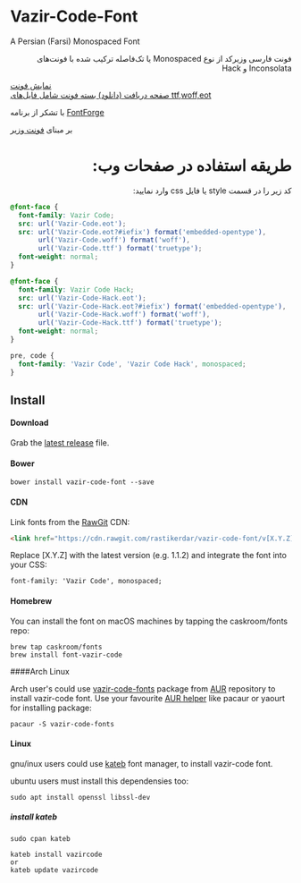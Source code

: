 # Vazir-Code-Font
A Persian (Farsi) Monospaced Font

<p dir="rtl">
فونت فارسی وزیرکد از نوع Monospaced یا تک‌فاصله 
ترکیب شده با فونت‌های Inconsolata و Hack
<br />

<a href="http://rastikerdar.github.io/vazir-code-font/">نمایش فونت</a> <br />
<a href="https://github.com/rastikerdar/vazir-code-font/releases">صفحه دریافت (دانلود) بسته فونت شامل فایل‌های ttf,woff,eot</a> <br />

با تشکر از برنامه <a href="https://fontforge.github.io">FontForge</a><br />

بر مبنای <a href="http://rastikerdar.github.io/vazir-font/">فونت وزیر</a>

</p>


<h1 dir="rtl">
طریقه استفاده در صفحات وب:
</h1>

<p dir="rtl">
کد زیر را در قسمت style یا فایل css وارد نمایید:
</p>


```css
@font-face {
  font-family: Vazir Code;
  src: url('Vazir-Code.eot');
  src: url('Vazir-Code.eot?#iefix') format('embedded-opentype'),
       url('Vazir-Code.woff') format('woff'),
       url('Vazir-Code.ttf') format('truetype');
  font-weight: normal;
}

@font-face {
  font-family: Vazir Code Hack;
  src: url('Vazir-Code-Hack.eot');
  src: url('Vazir-Code-Hack.eot?#iefix') format('embedded-opentype'),
       url('Vazir-Code-Hack.woff') format('woff'),
       url('Vazir-Code-Hack.ttf') format('truetype');
  font-weight: normal;
}

pre, code {
  font-family: 'Vazir Code', 'Vazir Code Hack', monospaced;
}
```

## Install

#### Download
Grab the [latest release](https://github.com/rastikerdar/vazir-code-font/releases/latest) file.

#### Bower
```
bower install vazir-code-font --save
```

#### CDN
Link fonts from the [RawGit](https://rawgit.com) CDN:

```html
<link href="https://cdn.rawgit.com/rastikerdar/vazir-code-font/v[X.Y.Z]/dist/font-face.css" rel="stylesheet" type="text/css" />
```

Replace [X.Y.Z] with the latest version (e.g. 1.1.2) and integrate the font into your CSS:

```
font-family: 'Vazir Code', monospaced;
```

#### Homebrew
You can install the font on macOS machines by tapping the caskroom/fonts repo:  

```shell
brew tap caskroom/fonts
brew install font-vazir-code
```

####Arch Linux

Arch user's could use [vazir-code-fonts](https://aur.archlinux.org/packages/vazir-code-fonts/) package from [AUR](https://aur.archlinux.org/) repository to install vazir-code font. Use your favourite [AUR helper](https://wiki.archlinux.org/index.php/AUR_helpers) like pacaur or yaourt for installing package:

```shell
pacaur -S vazir-code-fonts
```


#### Linux
gnu/inux users could use [kateb](https://github.com/kiamazi/kateb) font manager, to install vazir-code font.

ubuntu users must install this dependensies too:
```
sudo apt install openssl libssl-dev
````

##### install kateb
```
sudo cpan kateb

kateb install vazircode
or
kateb update vazircode
```
